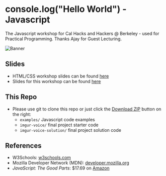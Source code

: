 console.log("Hello World") - Javascript
==================================

The Javascript workshop for Cal Hacks and Hackers @ Berkeley - used for Practical Programming. Thanks Ajay for Guest Lecturing. 

![Banner](http://i.imgur.com/kOI9E1s.jpg)

## Slides ##

+ HTML/CSS workshop slides can be found [here](https://docs.google.com/presentation/d/1eOFjNNqW1eT8KsMtVej-3Z_SAeNdvm39lXawj2jfqZM/edit#slide=id.gbb3433bc3_1_7)
+ Slides for this workshop can be found [here](https://docs.google.com/presentation/d/1rf9F-waNPT0V0ntWZXqtapn7_077GMi1nZ293uOpZXo/edit?usp=sharing)


## This Repo ##

+ Please use git to clone this repo or just click the [Download ZIP](https://github.com/TakLee96/js-workshop/archive/master.zip) button on the right:
	- `examples/` Javascript code examples
	- `imgur-voice/` final project starter code
	- `imgur-voice-solution/` final project solution code


## References ##

+ W3Schools: [w3schools.com](http://www.w3schools.com/jsref/)
+ Mozilla Developer Network (MDN): [developer.mozilla.org](https://developer.mozilla.org/en-US/)
+ *JavaScript: The Good Parts*: $17.69 on [Amazon](http://www.amazon.com/JavaScript-Good-Parts-Douglas-Crockford/dp/0596517742)
